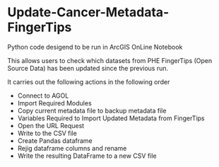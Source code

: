 # Update-Cancer-Metadata-FingerTips

Python code desigend to be run in ArcGIS OnLine Notebook

This allows users to check which datasets from PHE FingerTips (Open Source Data) has been updated since the previous run.

It carries out the following actions in the following order  
- Connect to AGOL  
- Import Required Modules
- Copy current metadata file to backup metadata file  
- Variables Required to Import Updated Metadata from FingerTips  
- Open the URL Request  
- Write to the CSV file  
- Create Pandas dataframe  
- Rejig dataframe columns and rename  
- Write the resulting DataFrame to a new CSV file  
